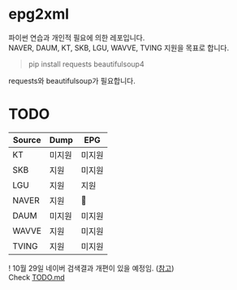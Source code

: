 # epg2xml

파이썬 연습과 개인적 필요에 의한 레포입니다.  
NAVER, DAUM, KT, SKB, LGU, WAVVE, TVING 지원을 목표로 합니다.  <br/>

> pip install requests beautifulsoup4

requests와 beautifulsoup가 필요합니다.

# TODO

| Source | Dump   | EPG    |
| ------ | ------ | ------ |
| KT     | 미지원 | 미지원 |
| SKB    | 지원   | 미지원 |
| LGU    | 지원   | 지원   |
| NAVER  | 지원   | 🚧 |
| DAUM   | 미지원 | 미지원 |
| WAVVE  | 지원   | 미지원 |
| TVING  | 지원   | 미지원 |  

! 10월 29일 네이버 검색결과 개편이 있을 예정임. ([참고](https://blog.naver.com/naver_search/222121955350))  
Check [TODO.md](https://github.com/pinkswall/epg/blob/main/TODO.md)
